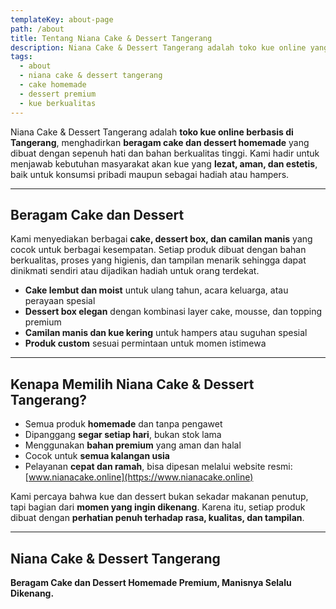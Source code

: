 ```yaml
---
templateKey: about-page
path: /about
title: Tentang Niana Cake & Dessert Tangerang
description: Niana Cake & Dessert Tangerang adalah toko kue online yang menghadirkan beragam cake dan dessert homemade berkualitas tinggi. Aman, lezat, dan cocok untuk hadiah atau momen spesial.
tags:
  - about
  - niana cake & dessert tangerang
  - cake homemade
  - dessert premium
  - kue berkualitas
---
```


Niana Cake & Dessert Tangerang adalah **toko kue online berbasis di Tangerang**, menghadirkan **beragam cake dan dessert homemade** yang dibuat dengan sepenuh hati dan bahan berkualitas tinggi. Kami hadir untuk menjawab kebutuhan masyarakat akan kue yang **lezat, aman, dan estetis**, baik untuk konsumsi pribadi maupun sebagai hadiah atau hampers.

---

## Beragam Cake dan Dessert

Kami menyediakan berbagai **cake, dessert box, dan camilan manis** yang cocok untuk berbagai kesempatan. Setiap produk dibuat dengan bahan berkualitas, proses yang higienis, dan tampilan menarik sehingga dapat dinikmati sendiri atau dijadikan hadiah untuk orang terdekat.

- **Cake lembut dan moist** untuk ulang tahun, acara keluarga, atau perayaan spesial  
- **Dessert box elegan** dengan kombinasi layer cake, mousse, dan topping premium  
- **Camilan manis dan kue kering** untuk hampers atau suguhan spesial  
- **Produk custom** sesuai permintaan untuk momen istimewa  

---

## Kenapa Memilih Niana Cake & Dessert Tangerang?

- Semua produk **homemade** dan tanpa pengawet  
- Dipanggang **segar setiap hari**, bukan stok lama  
- Menggunakan **bahan premium** yang aman dan halal  
- Cocok untuk **semua kalangan usia**  
- Pelayanan **cepat dan ramah**, bisa dipesan melalui website resmi: [www.nianacake.online](https://www.nianacake.online)  

Kami percaya bahwa kue dan dessert bukan sekadar makanan penutup, tapi bagian dari **momen yang ingin dikenang**. Karena itu, setiap produk dibuat dengan **perhatian penuh terhadap rasa, kualitas, dan tampilan**.

---

## Niana Cake & Dessert Tangerang
**Beragam Cake dan Dessert Homemade Premium, Manisnya Selalu Dikenang.**
